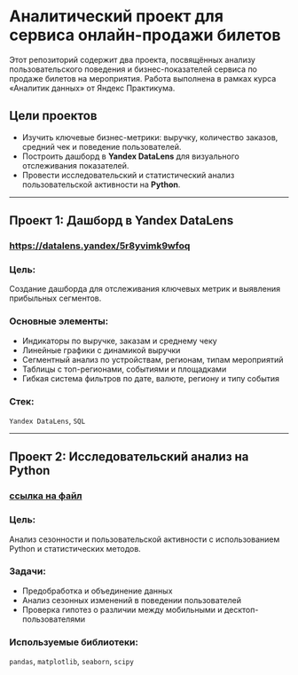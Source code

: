 # Аналитический проект для сервиса онлайн-продажи билетов 

Этот репозиторий содержит два проекта, посвящённых анализу пользовательского поведения и бизнес-показателей сервиса по продаже билетов на мероприятия. Работа выполнена в рамках курса «Аналитик данных» от Яндекс Практикума.

## Цели проектов

- Изучить ключевые бизнес-метрики: выручку, количество заказов, средний чек и поведение пользователей.
- Построить дашборд в **Yandex DataLens** для визуального отслеживания показателей.
- Провести исследовательский и статистический анализ пользовательской активности на **Python**.

---

## Проект 1: Дaшборд в Yandex DataLens
### https://datalens.yandex/5r8yvimk9wfoq

### Цель:
Создание дашборда для отслеживания ключевых метрик и выявления прибыльных сегментов.

### Основные элементы:
- Индикаторы по выручке, заказам и среднему чеку
- Линейные графики с динамикой выручки
- Сегментный анализ по устройствам, регионам, типам мероприятий
- Таблицы с топ-регионами, событиями и площадками
- Гибкая система фильтров по дате, валюте, региону и типу события

### Стек:
`Yandex DataLens`, `SQL`

---

## Проект 2: Исследовательский анализ на Python
### [ссылка на файл](https://github.com/Lena-Artemenko/data-analyst-portfolio/blob/85f72354a6b0c87d243a861927a7fb5adb2ca642/online-tickets-analytics/analyz-yandex-afisha.ipynb)

### Цель:
Анализ сезонности и пользовательской активности с использованием Python и статистических методов.

### Задачи:
- Предобработка и объединение данных
- Анализ сезонных изменений в поведении пользователей
- Проверка гипотез о различии между мобильными и десктоп-пользователями

### Используемые библиотеки:
`pandas`, `matplotlib`, `seaborn`, `scipy`

